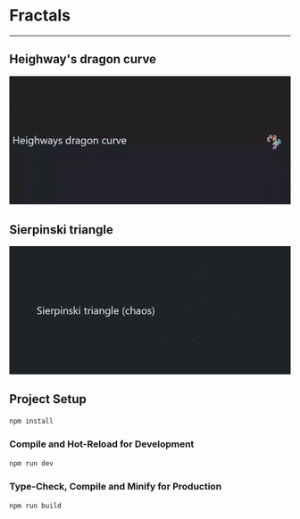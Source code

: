 # Fractals

___

## Heighway's dragon curve

![Heighway's dragon curve gif](/gifs/curve.gif)

## Sierpinski triangle

![Sierpinski triangle gif](/gifs/triangle.gif)

## Project Setup

```sh
npm install
```

### Compile and Hot-Reload for Development

```sh
npm run dev
```

### Type-Check, Compile and Minify for Production

```sh
npm run build
```
